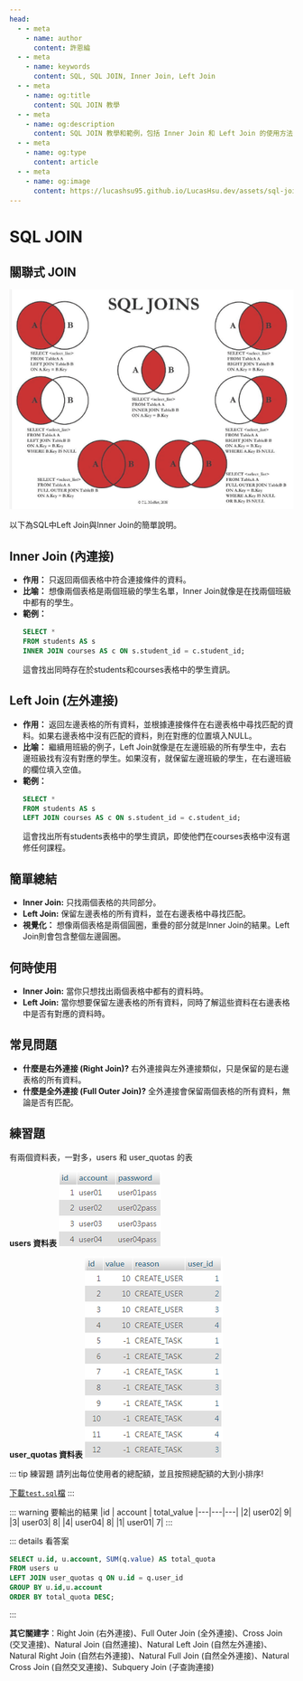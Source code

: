 ```yaml
---
head:
  - - meta
    - name: author
      content: 許恩綸
  - - meta
    - name: keywords
      content: SQL, SQL JOIN, Inner Join, Left Join
  - - meta
    - name: og:title
      content: SQL JOIN 教學
  - - meta
    - name: og:description
      content: SQL JOIN 教學和範例，包括 Inner Join 和 Left Join 的使用方法
  - - meta
    - name: og:type
      content: article
  - - meta
    - name: og:image
      content: https://lucashsu95.github.io/LucasHsu.dev/assets/sql-join/image.png
---
```



# SQL JOIN

## 關聯式 JOIN

![alt text](../assets/sql-join/image.png)

以下為SQL中Left Join與Inner Join的簡單說明。

## **Inner Join (內連接)**

* **作用：** 只返回兩個表格中符合連接條件的資料。
* **比喻：** 想像兩個表格是兩個班級的學生名單，Inner Join就像是在找兩個班級中都有的學生。
* **範例：**
  ```sql
  SELECT * 
  FROM students AS s
  INNER JOIN courses AS c ON s.student_id = c.student_id;
  ```
  這會找出同時存在於students和courses表格中的學生資訊。

## **Left Join (左外連接)**

* **作用：** 返回左邊表格的所有資料，並根據連接條件在右邊表格中尋找匹配的資料。如果右邊表格中沒有匹配的資料，則在對應的位置填入NULL。
* **比喻：** 繼續用班級的例子，Left Join就像是在左邊班級的所有學生中，去右邊班級找有沒有對應的學生。如果沒有，就保留左邊班級的學生，在右邊班級的欄位填入空值。
* **範例：**
  ```sql
  SELECT * 
  FROM students AS s
  LEFT JOIN courses AS c ON s.student_id = c.student_id;
  ```
  這會找出所有students表格中的學生資訊，即使他們在courses表格中沒有選修任何課程。

## **簡單總結**

* **Inner Join:** 只找兩個表格的共同部分。
* **Left Join:** 保留左邊表格的所有資料，並在右邊表格中尋找匹配。
* **視覺化：** 想像兩個表格是兩個圓圈，重疊的部分就是Inner Join的結果。Left Join則會包含整個左邊圓圈。

## **何時使用**

* **Inner Join:** 當你只想找出兩個表格中都有的資料時。
* **Left Join:** 當你想要保留左邊表格的所有資料，同時了解這些資料在右邊表格中是否有對應的資料時。

## **常見問題**

* **什麼是右外連接 (Right Join)?** 右外連接與左外連接類似，只是保留的是右邊表格的所有資料。
* **什麼是全外連接 (Full Outer Join)?** 全外連接會保留兩個表格的所有資料，無論是否有匹配。


## 練習題

有兩個資料表，一對多，users 和 user_quotas 的表

**users 資料表**
![alt text](../assets/sql-join/image-1.png)

**user_quotas 資料表**
![alt text](../assets/sql-join/image-2.png)

::: tip 練習題
請列出每位使用者的總配額，並且按照總配額的大到小排序!

<a href='../assets/sql-join/test.sql' download='test.sql'>下載`test.sql`檔</a>
:::


::: warning 要輸出的結果
|id | account | total_value
|---|---|---|
|2|	user02|	9|
|3|	user03|	8|
|4|	user04|	8|
|1|	user01|	7|
:::

::: details 看答案
```sql
SELECT u.id, u.account, SUM(q.value) AS total_quota
FROM users u
LEFT JOIN user_quotas q ON u.id = q.user_id
GROUP BY u.id,u.account
ORDER BY total_quota DESC;
```
:::

**其它關建字**：Right Join (右外連接)、Full Outer Join (全外連接)、Cross Join (交叉連接)、Natural Join (自然連接)、Natural Left Join (自然左外連接)、Natural Right Join (自然右外連接)、Natural Full Join (自然全外連接)、Natural Cross Join (自然交叉連接)、Subquery Join (子查詢連接)